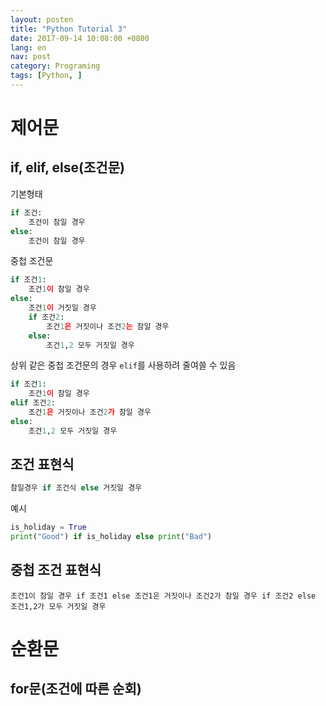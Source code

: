 ```yaml
---
layout: posten
title: "Python Tutorial 3"
date: 2017-09-14 10:08:00 +0800
lang: en
nav: post
category: Programing
tags: [Python, ]
---
```


# 제어문
## if, elif, else(조건문)
기본형태

```python
if 조건:
	조건이 참일 경우
else:
	조건이 참일 경우
```

중첩 조건문

```python
if 조건1:
	조건1이 참일 경우
else:
	조건1이 거짓일 경우
	if 조건2:
		조건1은 거짓이나 조건2는 참일 경우
	else:
		조건1,2 모두 거짓일 경우

```
상위 같은 중첩 조건문의 경우 ```elif```를 사용하려 줄여쓸 수 있음

```python
if 조건1:
	조건1이 참일 경우
elif 조건2:
	조건1은 거짓이나 조건2가 참일 경우
else:
	조건1,2 모두 거짓일 경우
```
## 조건 표현식
```python
참일경우 if 조건식 else 거짓일 경우
```

예시

```python
is_holiday = True
print("Good") if is_holiday else print("Bad")
```


## 중첩 조건 표현식
```
조건1이 참일 경우 if 조건1 else 조건1은 거짓이나 조건2가 참일 경우 if 조건2 else 조건1,2가 모두 거짓일 경우
```


# 순환문

## for문(조건에 따른 순회)
